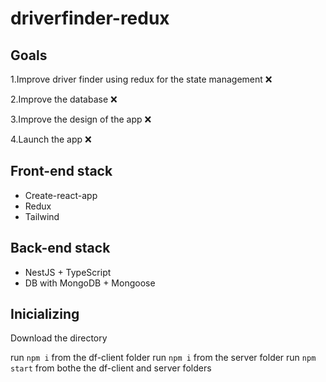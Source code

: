 # driverfinder-redux

## Goals

1.Improve driver finder using redux for the state management ❌

2.Improve the database ❌

3.Improve the design of the app ❌

4.Launch the app ❌


## Front-end stack

- Create-react-app
- Redux
- Tailwind

## Back-end stack

- NestJS + TypeScript
- DB with MongoDB + Mongoose

## Inicializing

Download the directory

run `npm i` from the df-client folder
run `npm i` from the server folder
run `npm start` from bothe the df-client and server folders
